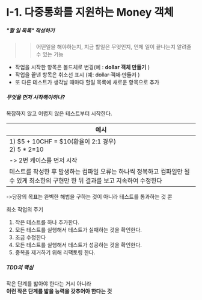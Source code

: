 I-1. 다중통화를 지원하는 Money 객체
======

##### "할 일 목록" 작성하기
>>어떤일을 해야하는지, 지금 할일은 무엇인지, 언제 일이 끝나는지 알려줄 수 있는 기능
- 작업을 시작한 항목은 볼드체로 변경(예 : <b>dollar 객체 만들기</b> )
- 작업을 끝낸 항목은 취소선 표시 (예: ~~dollar 객체 만들기~~ )
- 또 다른 테스트가 생각날 때마다 할일 목록에 새로운 항목으로 추가


##### 무엇을 먼저 시작해야하나?
복잡하지 않고 어렵지 않은 테스트부터 시작한다. <br/>

| 예시  |
| --- |
| 1) $5 + 10CHF = $10(환율이 2:1 경우)<br/>2) $5*2=$10 |
| -> 2번 케이스를 먼저 시작 |
| 테스트를 작성한 후 발생하는 컴파일 오류는 하나씩 정복하고 컴파일만 될 수 있게 최소한의 구현만 한 뒤 결과를 보고 지속하여 수정한다 |

->당장의 목표는 완벽한 해법을 구하는 것이 아니라 테스트를 통과하는 것 뿐

최소 작업의 주기
1. 작은 테스트를 하나 추가한다.
2. 모든 테스트를 실행해서 테스트가 실패하는 것을 확인한다.
3. 조금 수정한다
4. 모든 테스트를 실행해서 테스트가 성공하는 것을 확인한다.
5. 중복을 제거하기 위해 리팩토링 한다.

##### TDD의 핵심
작은 단계를 밟아야 한다는 거시 아니라<br/>
__이런 작은 단계를 밟을 능력을 갖추어야 한다는 것__ <br/>
